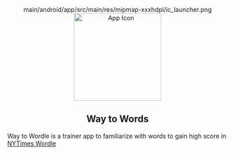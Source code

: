 <div align="center">
main/android/app/src/main/res/mipmap-xxxhdpi/ic_launcher.png
    <img alt="App Icon" src="android/app/src/main/android/app/src/main/res/mipmap-xxxhdpi/ic_launcher.png" width="200" />
</div>

<h2 align="center">
    Way to Words
</h2>


Way to Wordle is a trainer app to familiarize with words to gain high score in [NYTimes Wordle](https://www.nytimes.com/games/wordle/index.html)
 
